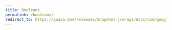 ```yaml
---
title: Booleans
permalink: /booleans/
redirect_to: https://guava.dev/releases/snapshot-jre/api/docs/com/google/common/primitives/Booleans.html
---
```

